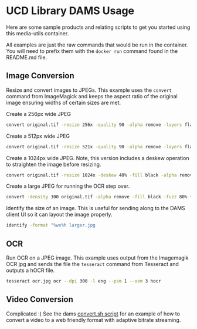 # UCD Library DAMS Usage

Here are some sample products and relating scripts to get you started using this media-utils container.

All examples are just the raw commands that would be run in the container.  You will need to prefix them with the `docker run` command found in the README.md file.

## Image Conversion

Resize and convert images to JPEGs.  This example uses the `convert` command from ImageMagick and keeps the aspect ratio of the original image ensuring widths of certain sizes are met.

Create a 256px wide JPEG

```bash
convert original.tif -resize 256x -quality 90 -alpha remove -layers flatten small.jpg
```

Create a 512px wide JPEG

```bash
convert original.tif -resize 521x -quality 90 -alpha remove -layers flatten medium.jpg
```

Create a 1024px wide JPEG.  Note, this version includes a deskew operation to straighten the image before resizing.

```bash
convert original.tif -resize 1024x -deskew 40% -fill black -alpha remove -quality 90 -layers flatten large.jpg
```

Create a large JPEG for running the OCR step over.

```bash
convert -density 300 original.tif -alpha remove -fill black -fuzz 80% +opaque "#FFFFFF" -deskew 40% -filter catrom -layers flatten -quality 100 -resize 2048x ocr.jpg
```

Identify the size of an image.  This is useful for sending along to the DAMS client UI so it can layout the image properly.

```bash
identify -format "%wx%h larger.jpg
```

## OCR

Run OCR on a JPEG image.  This example uses output from the Imagemagik OCR jpg and sends the file the `tesseract` command from Tesseract and outputs a hOCR file.

```bash
tesseract ocr.jpg ocr --dpi 300 -l eng --psm 1 --oem 3 hocr
```

## Video Conversion

Complicated :)  See the dams [convert.sh script](https://github.com/ucd-library/dams/blob/main/services/image-utils/lib/ffmpeg/convert.sh) for an example of how to convert a video to a web friendly format with adaptive bitrate streaming.